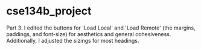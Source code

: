 # cse134b_project

Part 3.
I edited the buttons for 'Load Local' and 'Load Remote' (the margins, paddings, and font-size) for aesthetics and general cohesiveness. Additionally, I adjusted the sizings for most headings. 
